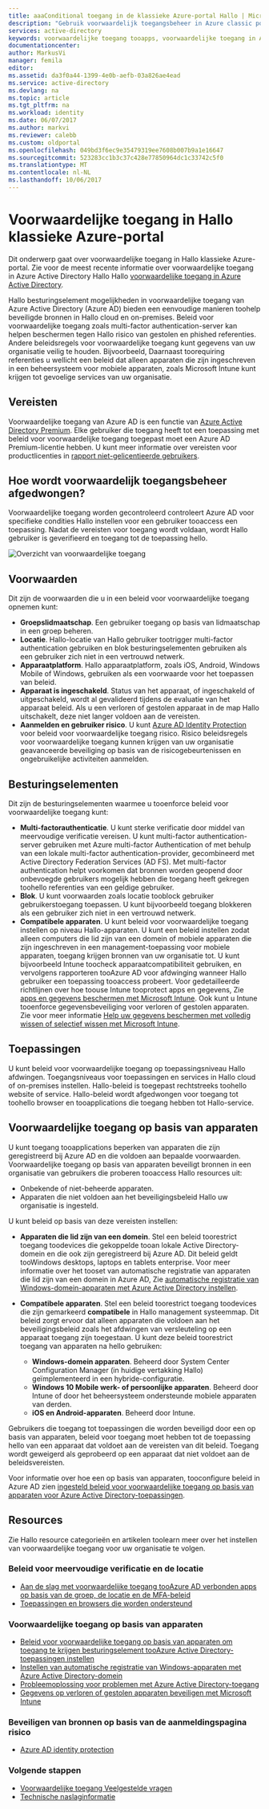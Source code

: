 ```yaml
---
title: aaaConditional toegang in de klassieke Azure-portal Hallo | Microsoft Docs
description: "Gebruik voorwaardelijk toegangsbeheer in Azure classic portal toocheck Hallo voor specifieke condities bij het verifiëren voor toegang tot tooapplications."
services: active-directory
keywords: voorwaardelijke toegang tooapps, voorwaardelijke toegang in Azure AD, beveiligde toegang tot resources toocompany, beleidsregels voor voorwaardelijke toegang
documentationcenter: 
author: MarkusVi
manager: femila
editor: 
ms.assetid: da3f0a44-1399-4e0b-aefb-03a826ae4ead
ms.service: active-directory
ms.devlang: na
ms.topic: article
ms.tgt_pltfrm: na
ms.workload: identity
ms.date: 06/07/2017
ms.author: markvi
ms.reviewer: calebb
ms.custom: oldportal
ms.openlocfilehash: 049bd3f6ec9e35479319ee7608b007b9a1e16647
ms.sourcegitcommit: 523283cc1b3c37c428e77850964dc1c33742c5f0
ms.translationtype: MT
ms.contentlocale: nl-NL
ms.lasthandoff: 10/06/2017
---
```

# <a name="conditional-access-in-hello-azure-classic-portal"></a>Voorwaardelijke toegang in Hallo klassieke Azure-portal

Dit onderwerp gaat over voorwaardelijke toegang in Hallo klassieke Azure-portal. Zie voor de meest recente informatie over voorwaardelijke toegang in Azure Active Directory Hallo Hallo [voorwaardelijke toegang in Azure Active Directory](active-directory-conditional-access-azure-portal.md).


Hallo besturingselement mogelijkheden in voorwaardelijke toegang van Azure Active Directory (Azure AD) bieden een eenvoudige manieren toohelp beveiligde bronnen in Hallo cloud en on-premises. Beleid voor voorwaardelijke toegang zoals multi-factor authentication-server kan helpen beschermen tegen Hallo risico van gestolen en phished referenties. Andere beleidsregels voor voorwaardelijke toegang kunt gegevens van uw organisatie veilig te houden. Bijvoorbeeld, Daarnaast toorequiring referenties u wellicht een beleid dat alleen apparaten die zijn ingeschreven in een beheersysteem voor mobiele apparaten, zoals Microsoft Intune kunt krijgen tot gevoelige services van uw organisatie.

## <a name="prerequisites"></a>Vereisten
Voorwaardelijke toegang van Azure AD is een functie van [Azure Active Directory Premium](http://www.microsoft.com/identity). Elke gebruiker die toegang heeft tot een toepassing met beleid voor voorwaardelijke toegang toegepast moet een Azure AD Premium-licentie hebben. U kunt meer informatie over vereisten voor productlicenties in [rapport niet-gelicentieerde gebruikers](https://aka.ms/utc5ix).

## <a name="how-is-conditional-access-control-enforced"></a>Hoe wordt voorwaardelijk toegangsbeheer afgedwongen?
Voorwaardelijke toegang worden gecontroleerd controleert Azure AD voor specifieke condities Hallo instellen voor een gebruiker tooaccess een toepassing. Nadat de vereisten voor toegang wordt voldaan, wordt Hallo gebruiker is geverifieerd en toegang tot de toepassing hello.  

![Overzicht van voorwaardelijke toegang](./media/active-directory-conditional-access/conditionalaccess-overview.png)

## <a name="conditions"></a>Voorwaarden
Dit zijn de voorwaarden die u in een beleid voor voorwaardelijke toegang opnemen kunt:

* **Groepslidmaatschap**. Een gebruiker toegang op basis van lidmaatschap in een groep beheren.
* **Locatie**. Hallo-locatie van Hallo gebruiker tootrigger multi-factor authentication gebruiken en blok besturingselementen gebruiken als een gebruiker zich niet in een vertrouwd netwerk.
* **Apparaatplatform**. Hallo apparaatplatform, zoals iOS, Android, Windows Mobile of Windows, gebruiken als een voorwaarde voor het toepassen van beleid.
* **Apparaat is ingeschakeld**. Status van het apparaat, of ingeschakeld of uitgeschakeld, wordt al gevalideerd tijdens de evaluatie van het apparaat beleid. Als u een verloren of gestolen apparaat in de map Hallo uitschakelt, deze niet langer voldoen aan de vereisten.
* **Aanmelden en gebruiker risico**. U kunt [Azure AD Identity Protection](active-directory-identityprotection.md) voor beleid voor voorwaardelijke toegang risico. Risico beleidsregels voor voorwaardelijke toegang kunnen krijgen van uw organisatie geavanceerde beveiliging op basis van de risicogebeurtenissen en ongebruikelijke activiteiten aanmelden.

## <a name="controls"></a>Besturingselementen
Dit zijn de besturingselementen waarmee u tooenforce beleid voor voorwaardelijke toegang kunt:

* **Multi-factorauthenticatie**. U kunt sterke verificatie door middel van meervoudige verificatie vereisen. U kunt multi-factor authentication-server gebruiken met Azure multi-factor Authentication of met behulp van een lokale multi-factor authentication-provider, gecombineerd met Active Directory Federation Services (AD FS). Met multi-factor authentication helpt voorkomen dat bronnen worden geopend door onbevoegde gebruikers mogelijk hebben die toegang heeft gekregen toohello referenties van een geldige gebruiker.
* **Blok**. U kunt voorwaarden zoals locatie tooblock gebruiker gebruikerstoegang toepassen. U kunt bijvoorbeeld toegang blokkeren als een gebruiker zich niet in een vertrouwd netwerk.
* **Compatibele apparaten**. U kunt beleid voor voorwaardelijke toegang instellen op niveau Hallo-apparaten. U kunt een beleid instellen zodat alleen computers die lid zijn van een domein of mobiele apparaten die zijn ingeschreven in een management-toepassing voor mobiele apparaten, toegang krijgen bronnen van uw organisatie tot. U kunt bijvoorbeeld Intune toocheck apparaatcompatibiliteit gebruiken, en vervolgens rapporteren tooAzure AD voor afdwinging wanneer Hallo gebruiker een toepassing tooaccess probeert. Voor gedetailleerde richtlijnen over hoe toouse Intune tooprotect apps en gegevens, Zie [apps en gegevens beschermen met Microsoft Intune](https://docs.microsoft.com/intune/deploy-use/protect-apps-and-data-with-microsoft-intune). Ook kunt u Intune tooenforce gegevensbeveiliging voor verloren of gestolen apparaten. Zie voor meer informatie [Help uw gegevens beschermen met volledig wissen of selectief wissen met Microsoft Intune](https://docs.microsoft.com/intune/deploy-use/use-remote-wipe-to-help-protect-data-using-microsoft-intune).

## <a name="applications"></a>Toepassingen
U kunt beleid voor voorwaardelijke toegang op toepassingsniveau Hallo afdwingen. Toegangsniveaus voor toepassingen en services in Hallo cloud of on-premises instellen. Hallo-beleid is toegepast rechtstreeks toohello website of service. Hallo-beleid wordt afgedwongen voor toegang tot toohello browser en tooapplications die toegang hebben tot Hallo-service.

## <a name="device-based-conditional-access"></a>Voorwaardelijke toegang op basis van apparaten
U kunt toegang tooapplications beperken van apparaten die zijn geregistreerd bij Azure AD en die voldoen aan bepaalde voorwaarden. Voorwaardelijke toegang op basis van apparaten beveiligt bronnen in een organisatie van gebruikers die proberen tooaccess Hallo resources uit:

* Onbekende of niet-beheerde apparaten.
* Apparaten die niet voldoen aan het beveiligingsbeleid Hallo uw organisatie is ingesteld.

U kunt beleid op basis van deze vereisten instellen:

* **Apparaten die lid zijn van een domein**. Stel een beleid toorestrict toegang toodevices die gekoppelde tooan lokale Active Directory-domein en die ook zijn geregistreerd bij Azure AD. Dit beleid geldt tooWindows desktops, laptops en tablets enterprise.
  Voor meer informatie over het tooset van automatische registratie van apparaten die lid zijn van een domein in Azure AD, Zie [automatische registratie van Windows-domein-apparaten met Azure Active Directory instellen](active-directory-conditional-access-automatic-device-registration-setup.md).
* **Compatibele apparaten**. Stel een beleid toorestrict toegang toodevices die zijn gemarkeerd **compatibele** in Hallo management systeemmap. Dit beleid zorgt ervoor dat alleen apparaten die voldoen aan het beveiligingsbeleid zoals het afdwingen van versleuteling op een apparaat toegang zijn toegestaan. U kunt deze beleid toorestrict toegang van apparaten na hello gebruiken:
  
  * **Windows-domein apparaten**. Beheerd door System Center Configuration Manager (in huidige vertakking Hallo) geïmplementeerd in een hybride-configuratie.
  * **Windows 10 Mobile werk- of persoonlijke apparaten**. Beheerd door Intune of door het beheersysteem ondersteunde mobiele apparaten van derden.
  * **iOS en Android-apparaten**. Beheerd door Intune.

Gebruikers die toegang tot toepassingen die worden beveiligd door een op basis van apparaten, beleid voor toegang moet hebben tot de toepassing hello van een apparaat dat voldoet aan de vereisten van dit beleid. Toegang wordt geweigerd als geprobeerd op een apparaat dat niet voldoet aan de beleidsvereisten.

Voor informatie over hoe een op basis van apparaten, tooconfigure beleid in Azure AD zien [ingesteld beleid voor voorwaardelijke toegang op basis van apparaten voor Azure Active Directory-toepassingen](active-directory-conditional-access-policy-connected-applications.md).

## <a name="resources"></a>Resources
Zie Hallo resource categorieën en artikelen toolearn meer over het instellen van voorwaardelijke toegang voor uw organisatie te volgen.

### <a name="multi-factor-authentication-and-location-policies"></a>Beleid voor meervoudige verificatie en de locatie
* [Aan de slag met voorwaardelijke toegang tooAzure AD verbonden apps op basis van de groep, de locatie en de MFA-beleid](active-directory-conditional-access-azuread-connected-apps.md)
* [Toepassingen en browsers die worden ondersteund](active-directory-conditional-access-supported-apps.md)

### <a name="device-based-conditional-access"></a>Voorwaardelijke toegang op basis van apparaten
* [Beleid voor voorwaardelijke toegang op basis van apparaten om toegang te krijgen besturingselement tooAzure Active Directory-toepassingen instellen](active-directory-conditional-access-policy-connected-applications.md)
* [Instellen van automatische registratie van Windows-apparaten met Azure Active Directory-domein](active-directory-conditional-access-automatic-device-registration-setup.md)
* [Probleemoplossing voor problemen met Azure Active Directory-toegang](active-directory-conditional-access-device-remediation.md)
* [Gegevens op verloren of gestolen apparaten beveiligen met Microsoft Intune](https://docs.microsoft.com/intune/deploy-use/use-remote-wipe-to-help-protect-data-using-microsoft-intune)

### <a name="protect-resources-based-on-sign-in-risk"></a>Beveiligen van bronnen op basis van de aanmeldingspagina risico
* [Azure AD identity protection](active-directory-identityprotection.md)

### <a name="next-steps"></a>Volgende stappen
* [Voorwaardelijke toegang Veelgestelde vragen](active-directory-conditional-faqs.md)
* [Technische naslaginformatie](active-directory-conditional-access-technical-reference.md)


